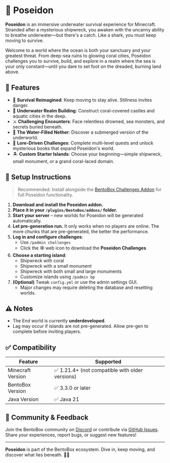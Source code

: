 # 🌊 Poseidon

**Poseidon** is an immersive underwater survival experience for Minecraft. Stranded after a mysterious shipwreck, you awaken with the uncanny ability to breathe underwater—but there's a catch. Like a shark, you must keep moving to survive.

Welcome to a world where the ocean is both your sanctuary and your greatest threat. From deep-sea ruins to glowing coral cities, Poseidon challenges you to survive, build, and explore in a realm where the sea is your only constant—until you dare to set foot on the dreaded, burning land above.

## 🐚 Features

- 🧭 **Survival Reimagined**: Keep moving to stay alive. Stillness invites danger.
- 🏰 **Underwater Realm Building**: Construct coral-covered castles and aquatic cities in the deep.
- ⚔️ **Challenging Encounters**: Face relentless drowned, sea monsters, and secrets buried beneath.
- 🌋 **The Water-Filled Nether**: Discover a submerged version of the underworld.
- 📖 **Lore-Driven Challenges**: Complete multi-level quests and unlock mysterious books that expand Poseidon's world.
- 🏝️ **Custom Starter Islands**: Choose your beginning—simple shipwreck, small monument, or a grand coral-laced domain.

## 🔧 Setup Instructions

> Recommended: Install alongside the [BentoBox Challenges Addon](https://github.com/BentoBoxWorld/Challenges) for full Poseidon functionality.

1. **Download and install the Poseidon addon.**
2. **Place it in your `/plugins/BentoBox/addons/` folder.**
3. **Start your server** – new worlds for Poseidon will be generated automatically.
4. **Let pre-generation run.** It only works when no players are online. The more chunks that are pre-generated, the better the performance.
5. **Log in and configure challenges**:
    - Use `/padmin challenges`
    - Click the 🕸️ web icon to download the **Poseidon Challenges**
6. **Choose a starting island**:
    - Shipwreck with coral
    - Shipwreck with a small monument
    - Shipwreck with both small and large monuments
    - Customize islands using `/padmin bp`
7. **(Optional)** Tweak `config.yml` or use the admin settings GUI.
    - Major changes may require deleting the database and resetting worlds.

## ⚠️ Notes

- The End world is currently **underdeveloped**.
- Lag may occur if islands are not pre-generated. Allow pre-gen to complete before inviting players.

## ✅ Compatibility

| Feature             | Supported                         |
|---------------------|------------------------------------|
| Minecraft Version   | ✅ 1.21.4+ (not compatible with older versions) |
| BentoBox Version    | ✅ 3.3.0 or later                  |
| Java Version        | ✅ Java 21                         |

## 💬 Community & Feedback

Join the BentoBox community on [Discord](https://discord.gg/BentoBoxWorld) or contribute via [GitHub Issues](https://github.com/BentoBoxWorld/Poseidon/issues). Share your experiences, report bugs, or suggest new features!

---

**Poseidon** is part of the BentoBox ecosystem. Dive in, keep moving, and discover what lies beneath. 🌊🐠
